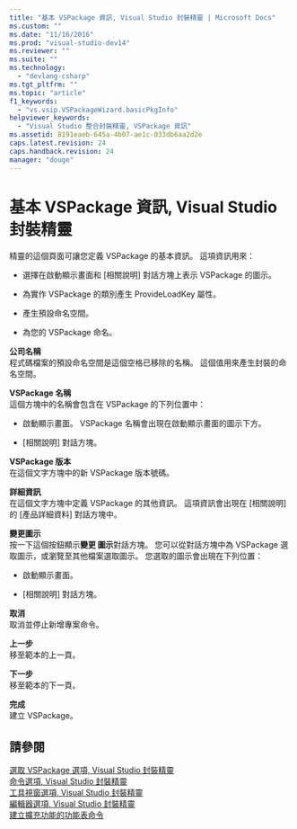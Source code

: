 ```yaml
---
title: "基本 VSPackage 資訊, Visual Studio 封裝精靈 | Microsoft Docs"
ms.custom: ""
ms.date: "11/16/2016"
ms.prod: "visual-studio-dev14"
ms.reviewer: ""
ms.suite: ""
ms.technology: 
  - "devlang-csharp"
ms.tgt_pltfrm: ""
ms.topic: "article"
f1_keywords: 
  - "vs.vsip.VSPackageWizard.basicPkgInfo"
helpviewer_keywords: 
  - "Visual Studio 整合封裝精靈, VSPackage 資訊"
ms.assetid: 8191eaeb-645a-4b07-ae1c-033db6aa2d2e
caps.latest.revision: 24
caps.handback.revision: 24
manager: "douge"
---
```

# 基本 VSPackage 資訊, Visual Studio 封裝精靈
精靈的這個頁面可讓您定義 VSPackage 的基本資訊。 這項資訊用來：  
  
-   選擇在啟動顯示畫面和 \[相關說明\] 對話方塊上表示 VSPackage 的圖示。  
  
-   為實作 VSPackage 的類別產生 ProvideLoadKey 屬性。  
  
-   產生預設命名空間。  
  
-   為您的 VSPackage 命名。  
  
 **公司名稱**  
 程式碼檔案的預設命名空間是這個空格已移除的名稱。 這個值用來產生封裝的命名空間。  
  
 **VSPackage 名稱**  
 這個方塊中的名稱會包含在 VSPackage 的下列位置中：  
  
-   啟動顯示畫面。 VSPackage 名稱會出現在啟動顯示畫面的圖示下方。  
  
-   \[相關說明\] 對話方塊。  
  
 **VSPackage 版本**  
 在這個文字方塊中的新 VSPackage 版本號碼。  
  
 **詳細資訊**  
 在這個文字方塊中定義 VSPackage 的其他資訊。 這項資訊會出現在 \[相關說明\] 的 \[產品詳細資料\] 對話方塊中。  
  
 **變更圖示**  
 按一下這個按鈕顯示**變更 圖示**對話方塊。 您可以從對話方塊中為 VSPackage 選取圖示，或瀏覽至其他檔案選取圖示。 您選取的圖示會出現在下列位置：  
  
-   啟動顯示畫面。  
  
-   \[相關說明\] 對話方塊。  
  
 **取消**  
 取消並停止新增專案命令。  
  
 **上一步**  
 移至範本的上一頁。  
  
 **下一步**  
 移至範本的下一頁。  
  
 **完成**  
 建立 VSPackage。  
  
## 請參閱  
 [選取 VSPackage 選項, Visual Studio 封裝精靈](../misc/select-vspackage-options-visual-studio-package-wizard.md)   
 [命令選項, Visual Studio 封裝精靈](../misc/command-options-visual-studio-package-wizard.md)   
 [工具視窗選項, Visual Studio 封裝精靈](../misc/tool-window-options-visual-studio-package-wizard.md)   
 [編輯器選項, Visual Studio 封裝精靈](../misc/editor-options-visual-studio-package-wizard.md)   
 [建立擴充功能的功能表命令](../Topic/Creating%20an%20Extension%20with%20a%20Menu%20Command.md)